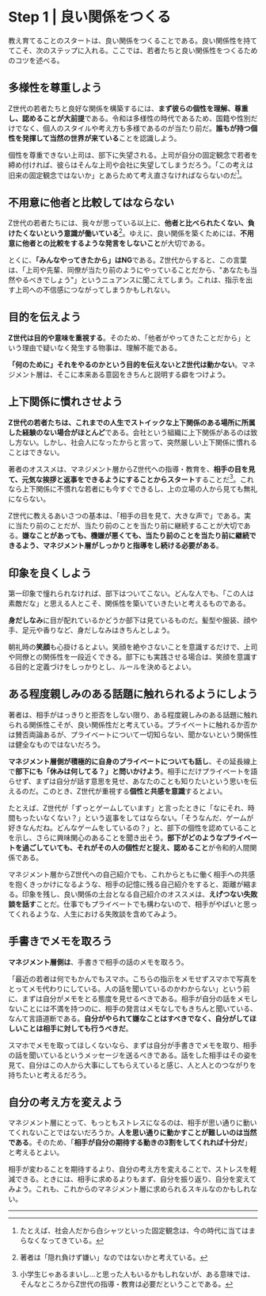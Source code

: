 # Step 1 | 良い関係をつくる

教え育てることのスタートは、良い関係をつくることである。良い関係性を持ててこそ、次のステップに入れる。ここでは、若者たちと良い関係性をつくるためのコツを述べる。

## 多様性を尊重しよう

Z世代の若者たちと良好な関係を構築するには、**まず彼らの個性を理解、尊重し、認めることが大前提**である。令和は多様性の時代であるため、国籍や性別だけでなく、個人のスタイルや考え方も多様であるのが当たり前だ。**誰もが持つ個性を発揮して当然の世界が来ている**ことを認識しよう。

個性を尊重できない上司は、部下に失望される。上司が自分の固定観念で若者を締め付ければ、彼らはそんな上司や会社に失望してしまうだろう。「この考えは旧来の固定観念ではないか」とあらためて考え直さなければならないのだ[^stereotype]。

[^stereotype]: たとえば、社会人だから白シャツといった固定観念は、今の時代に当てはまらなくなってきている。

## 不用意に他者と比較してはならない

Z世代の若者たちには、我々が思っている以上に、**他者と比べられたくない、負けたくないという意識が働いている**[^compare]。ゆえに、良い関係を築くためには、**不用意に他者との比較をするような発言をしないこと**が大切である。

[^compare]: 著者は「隠れ負けず嫌い」なのではないかと考えている。

とくに、**「みんなやってきたから」はNG**である。Z世代からすると、この言葉は、「上司や先輩、同僚が当たり前のようにやっていることだから、"あなたも当然やるべきでしょう"」というニュアンスに聞こえてしまう。これは、指示を出す上司への不信感につながってしまうかもしれない。

## 目的を伝えよう

**Z世代は目的や意味を重視する**。そのため、「他者がやってきたことだから」という理由で疑いなく発生する物事は、理解不能である。

**「何のために」それをやるのかという目的を伝えないとZ世代は動かない**。マネジメント層は、そこに本来ある意図をきちんと説明する癖をつけよう。

## 上下関係に慣れさせよう

**Z世代の若者たちは、これまでの人生でストイックな上下関係のある場所に所属した経験のない場合がほとんど**である。会社という組織に上下関係があるのは致し方ない。しかし、社会人になったからと言って、突然厳しい上下関係に慣れることはできない。

著者のオススメは、マネジメント層からZ世代への指導・教育を、**相手の目を見て、元気な挨拶と返事をできるようにすることからスタート**することだ[^greeting]。これなら上下関係に不慣れな若者にも今すぐできるし、上の立場の人から見ても無礼にならない。

[^greeting]: 小学生じゃあるまいし…と思った人もいるかもしれないが、ある意味では、そんなところからZ世代の指導・教育は必要だということである。

Z世代に教えるあいさつの基本は、「相手の目を見て、大きな声で」である。実に当たり前のことだが、当たり前のことを当たり前に継続することが大切である。**嫌なことがあっても、機嫌が悪くても、当たり前のことを当たり前に継続できるよう、マネジメント層がしっかりと指導をし続ける必要がある**。

## 印象を良くしよう

第一印象で憧れられなければ、部下はついてこない。どんな人でも、「この人は素敵だな」と思える人とこそ、関係性を築いていきたいと考えるものである。

**身だしなみ**に目が配れているかどうか部下は見ているものだ。髪型や服装、顔や手、足元や香りなど、身だしなみはきちんとしよう。

朝礼時の**笑顔**も心掛けるとよい。笑顔を絶やさないことを意識するだけで、上司や同僚との関係性を一段近くできる。部下にも実践させる場合は、笑顔を意識する目的と定義づけをしっかりとし、ルールを決めるとよい。

## ある程度親しみのある話題に触れられるようにしよう

著者は、相手がはっきりと拒否をしない限り、ある程度親しみのある話題に触れられる関係性こそが、良い関係性だと考えている。プライベートに触れるか否かは賛否両論あるが、プライベートについて一切知らない、聞かないという関係性は健全なものではないだろう。

**マネジメント層側が積極的に自身のプライベートについても話し**、その延長線上で**部下にも「休みは何してる？」と問いかけよう**。相手にだけプライベートを語らせず、まずは自分が話す意思を見せ、あなたのことも知りたいという思いを伝えるのだ。このとき、Z世代が重視する**個性と共感を意識**するとよい。

たとえば、Z世代が「ずっとゲームしています」と言ったときに「なにそれ、時間もったいなくない？」という返事をしてはならない。「そうなんだ、ゲームが好きなんだね。どんなゲームをしているの？」と、部下の個性を認めていることを示し、さらに興味関心のあることを聞き出そう。**部下がどのようなプライベートを過ごしていても、それがその人の個性だと捉え、認めること**が令和的人間関係である。

マネジメント層からZ世代への自己紹介でも、これからともに働く相手への共感を抱くきっかけになるような、相手の記憶に残る自己紹介をすると、距離が縮まる。印象を残し、良い関係の土台となる自己紹介のオススメは、**えげつない失敗談を話す**ことだ。仕事でもプライベートでも構わないので、相手がやばいと思ってくれるような、人生における失敗談を含めてみよう。

## 手書きでメモを取ろう

**マネジメント層側は**、手書きで相手の話のメモを取ろう。

「最近の若者は何でもかんでもスマホ。こちらの指示をメモせずスマホで写真をとってメモ代わりにしている。人の話を聞いているのかわからない」という前に、まずは自分がメモをとる態度を見せるべきである。相手が自分の話をメモしないことには不満を持つのに、相手の発言はメモなしでもきちんと聞いている、なんて言語道断である。**自分がやられて嫌なことはすべきでなく、自分がしてほしいことは相手に対しても行うべきだ**。

スマホでメモを取ってほしくないなら、まずは自分が手書きでメモを取り、相手の話を聞いているというメッセージを送るべきである。話をした相手はその姿を見て、自分はこの人から大事にしてもらえていると感じ、人と人とのつながりを持ちたいと考えるだろう。

## 自分の考え方を変えよう

マネジメント層にとって、もっともストレスになるのは、相手が思い通りに動いてくれないことではないだろうか。**人を思い通りに動かすことが難しいのは当然である**。そのため、「**相手が自分の期待する動きの3割をしてくれれば十分だ**」と考えるとよい。

相手が変わることを期待するより、自分の考え方を変えることで、ストレスを軽減できる。ときには、相手に求めるよりもまず、自分を振り返り、自分を変えてみよう。これも、これからのマネジメント層に求められるスキルなのかもしれない。

---
